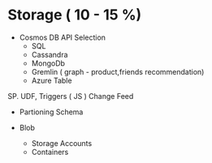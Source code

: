 # Storage ( 10 - 15 %) 

- Cosmos DB API Selection
    - SQL 
    - Cassandra
    - MongoDb
    - Gremlin ( graph - product,friends  recommendation) 
    - Azure Table 
        
SP. UDF, Triggers ( JS )
Change Feed

- Partioning Schema

- Blob
  - Storage Accounts
  - Containers
  
